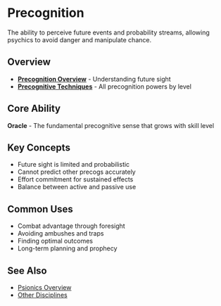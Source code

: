 # Precognition

The ability to perceive future events and probability streams, allowing psychics to avoid danger and manipulate chance.

## Overview
- **[Precognition Overview](precognition-overview.md)** - Understanding future sight
- **[Precognitive Techniques](precognitive-techniques.md)** - All precognition powers by level

## Core Ability
**Oracle** - The fundamental precognitive sense that grows with skill level

## Key Concepts
- Future sight is limited and probabilistic
- Cannot predict other precogs accurately
- Effort commitment for sustained effects
- Balance between active and passive use

## Common Uses
- Combat advantage through foresight
- Avoiding ambushes and traps
- Finding optimal outcomes
- Long-term planning and prophecy

## See Also
- [Psionics Overview](../../psionics-overview.md)
- [Other Disciplines](../)